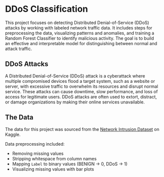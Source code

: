 # DDoS Classification
This project focuses on detecting Distributed Denial-of-Service (DDoS) attacks by working with labeled network traffic data. It includes steps for preprocessing the data, visualizing patterns and anomalies, and training a Random Forest Classifier to identify malicious activity. The goal is to build an effective and interpretable model for distinguishing between normal and attack traffic.

## DDoS Attacks
A Distributed Denial-of-Service (DDoS) attack is a cyberattack where multiple compromised devices flood a target system, such as a website or server, with excessive traffic to overwhelm its resources and disrupt normal service. These attacks can cause downtime, slow performance, and loss of access for legitimate users. DDoS attacks are often used to extort, distract, or damage organizations by making their online services unavailable.

## The Data
The data for this project was sourced from the [Network Intrusion Dataset](https://www.kaggle.com/datasets/chethuhn/network-intrusion-dataset) on Kaggle.

Data preprocessing included:
- Removing missing values
- Stripping whitespace from column names
- Mapping `Label` to binary values (BENIGN → 0, DDoS → 1)
- Visualizing missing values with bar plots

